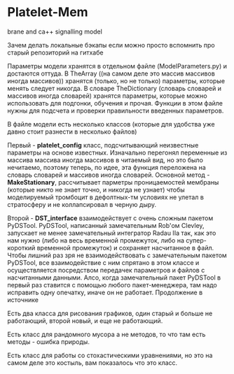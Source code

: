 # Platelet-Mem
brane and ca++ signalling model

Зачем делать локальные бэкапы если можно просто вспомнить про старый репозиторий на гитхабе

Параметры модели хранятся в отдельном файле (ModelParameters.py) и достаются оттуда. В TheArray ((на самом деле это массив массивов иногда массивов)) хранятся (только, но не только) параметры, которые менять следует никогда. В словаре TheDictionary (словарь словарей и массивов иногда словарей) хранятся параметры, которые можно использовать для подгонки, обучения и прочая. Функции в этом файле нужны для подсчета и проверки правильности введенных параметров.

В файле модели есть несколько классов (которые для удобства уже давно стоит разнести в несколько файлов)

Первый - **platelet_config** класс, подсчитывающий неизвестные параметры на основе известных. Изначально перегонял переменные из массива массива иногда массивов в читаемый вид, но это было нечитаемо, поэтому теперь, по идее, эта функция переложена на словарь словарей и массивов иногда словарей. Основной метод - **MakeStationary**, рассчитывает парметры проницаемостей мембраны (которые никто не знает точно, и никогда не узнает) чтобы моделируемый тромбоцит в дефолтных-тм условиях не улетал в стратосферу и не коллапсировал в черную дыру.

Второй - **DST_interface** взаимодействует с очень сложным пакетом PyDSTool. PyDSTool, написанный замечательным Rob'ом Clevley, запускает не менее замечательный интегратор Radau IIa так, как это нам нужно (либо на весь временной промежуток, либо на супер-короткий временной промежуток) и сохраняет насчитанное в файл. Чтобы лишний раз зря не взаимодействовать с замечательным пакетом PyDSTool, все взаимодействие с ним спрятано в этом классе и осуществляется посредством передачек параметров и файлов с насчитанными данными. Алсо, когда замечательный пакет PyDSTool в первый раз ставится с помощью любого пакет-менеджера, там надо исправить одну опечатку, иначе он не работает. Продолжение в источнике

Есть два класса для рисования графиков, один старый и больше не работающий, второй новый, и еще не работающий.

Есть класс для рандомного мусора а не методов, то что там есть методы - ошибка природы.

Есть класс для работы со стохастическими уравнениями, но это на самом деле это костыль, вам показалось что это класс.
